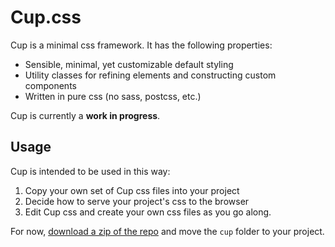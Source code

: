 # Cup.css

Cup is a minimal css framework. It has the following properties:

- Sensible, minimal, yet customizable default styling
- Utility classes for refining elements and constructing custom components
- Written in pure css (no sass, postcss, etc.)

Cup is currently a **work in progress**.

## Usage

Cup is intended to be used in this way:

1. Copy your own set of Cup css files into your project
2. Decide how to serve your project's css to the browser
3. Edit Cup css and create your own css files as you go along.

For now, [download a zip of the repo](https://github.com/RationalJS/cup.css/archive/master.zip) and move the `cup` folder to your project.
